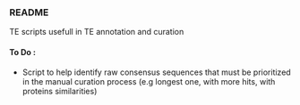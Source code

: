 ### README

TE scripts usefull in TE annotation and curation

#### To Do :
 - Script to help identify raw consensus sequences that must be prioritized in the manual curation process (e.g longest one, with more hits, with proteins similarities)
